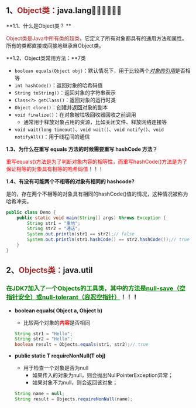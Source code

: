 ## 1、<span style="color:brown">**Object类：**</span>java.lang👮‍♂️👮‍♂️👮‍♂️

**1.1、什么是Object类？ **

<span style="color:brown">Object类是Java中所有类的超类</span>，它定义了所有对象都具有的通用方法和属性。所有的类都直接或间接地继承自Object类。

**1.2、Object类常用方法：**7类

- `boolean equals(Object obj)`：默认情况下，用于比较两个<u>*对象的引用*</u>是否相等
- `int hashCode()`：返回对象的哈希码值
- `String toString()`：返回对象的字符串表示
- `Class<?> getClass()`：返回对象的运行时类
- `Object clone()`：创建并返回对象的副本
- `void finalize()`：在对象被垃圾回收器回收之前调用
  - 通常用于释放对象占用的资源，比如关闭文件、释放网络连接等
- `void wait(long timeout)`、`void wait()`、`void notify()`、`void notifyAll()`：用于线程间的通信

**1.3、为什么在重写 equals 方法的时候需要重写 hashCode 方法？**

<span style="color:red">重写equals()方法是为了判断对象内容的相等性，而重写hashCode()方法是为了保证相等的对象具有相等的哈希码值</span>！！！

**1.4、有没有可能两个不相等的对象有相同的 hashcode?**

是的，存在两个不相等的对象具有相同的hashCode()值的情况，这种情况被称为哈希冲突。

```java
public class Demo {
    public static void main(String[] args) throws Exception {
        String str1 = "重地";
        String str2 = "通话";
        System.out.println(str1 == str2);// false
        System.out.println(str1.hashCode() == str2.hashCode());// true
    }
}
```



## 2、<span style="color:brown">Objects类：</span>java.util

### <span style="color:green">**在JDK7加入了一个Objects的工具类，其中的方法是<u>null-save（空指针安全）或null-tolerant（容忍空指针）</u>**</span>！！！

- **boolean equals( Object a, Object b)**
  
  - 比较两个对象的<font color="red">**内容**</font>是否相同
  
  ```java
  String str1 = "Hello";
  String str2 = "Hello";
  boolean result = Objects.equals(str1, str2);// true
  ```

- **public static <T> T requireNonNull(T obj)**

  - 用于检查一个对象是否为null
    - 如果传入的对象为null，则会抛出NullPointerException异常；
    - 如果对象不为null，则会返回该对象；

  ```java
  String name = null;
  String result = Objects.requireNonNull(name);
  ```

  











